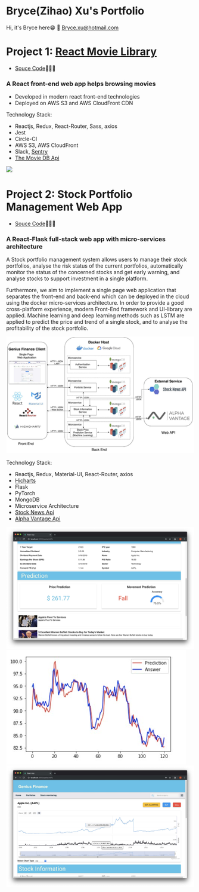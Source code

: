 # Bryce(Zihao) Xu's Portfolio

Hi, it's Bryce here😁
📧 Bryce.xu@hotmail.com

# Project 1: [React Movie Library](https://d1z6rfqqiywrss.cloudfront.net/)
* [Souce Code](https://github.com/brycexzh/react-movie-library)👨🏻‍💻

### A React front-end web app helps browsing movies 
* Developed in modern react front-end technologies
* Deployed on AWS S3 and AWS CloudFront CDN

Technology Stack:
* Reactjs, Redux, React-Router, Sass, axios
* Jest
* Circle-CI
* AWS S3, AWS CloudFront
* Slack, [Sentry](https://www.sentry.io)
* [The Movie DB Api](https://www.themoviedb.org/)

![](/images/MovieLib.png)


# Project 2: Stock Portfolio Management Web App
* [Souce Code](https://gitlab.com/bryce.xu727/idiotandgenius)👨🏻‍💻

### A React-Flask full-stack web app with micro-services architecture
A Stock portfolio management system allows users to manage their stock portfolios, 
analyse the risk status of the current portfolios,
automatically monitor the status of the concerned stocks and get early warning, 
and analyse stocks to support investment in a single platform. 

Furthermore, we aim to implement a single page web application 
that separates the front-end and back-end
which can be deployed in the cloud using the docker micro-services architecture. 
In order to provide a good cross-platform experience,
modern Front-End framework and UI-library are applied.
Machine learning and deep learning methods such as LSTM 
are applied to predict the price and trend of a single stock,
and to analyse the profitability of the stock portfolio.

![](/images/StockPortfolio0.jpg)

Technology Stack:
* Reactjs, Redux, Material-UI, React-Router, axios
* [Hicharts](https://www.highcharts.com/)
* Flask
* PyTorch
* MongoDB
* Microservice Architecture
* [Stock News Api](https://stocknewsapi.com/)
* [Alpha Vantage Api](https://www.alphavantage.co/)


![](/images/StockPortfolio3.jpg)
![](/images/StockPortfolio4.jpg)
![](/images/StockPortfolio1.jpg)

